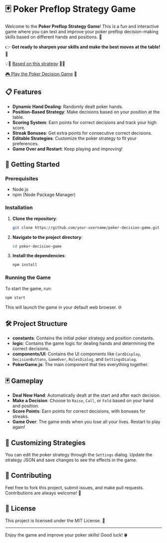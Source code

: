 # 🃏 Poker Preflop Strategy Game

Welcome to the **Poker Preflop Strategy Game**! This is a fun and interactive game where you can test and improve your poker preflop decision-making skills based on different hands and positions. 🎲

👉 **Get ready to sharpen your skills and make the best moves at the table!** 💪

💡🔗 [Based on this strategy](https://poker-coaching.s3.amazonaws.com/tools/preflop-charts/full-preflop-charts.pdf) 📄🌐

[🎮 Play the Poker Decision Game](https://poker-preflop-strategy.vercel.app/) 🚀

## 📋 Features

- **Dynamic Hand Dealing**: Randomly dealt poker hands.
- **Position-Based Strategy**: Make decisions based on your position at the table.
- **Scoring System**: Earn points for correct decisions and track your high score.
- **Streak Bonuses**: Get extra points for consecutive correct decisions.
- **Editable Strategies**: Customize the poker strategy to fit your preferences.
- **Game Over and Restart**: Keep playing and improving!

## 🚀 Getting Started

### Prerequisites

- Node.js
- npm (Node Package Manager)

### Installation

1. **Clone the repository**:
    ```bash
    git clone https://github.com/your-username/poker-decision-game.git
    ```
2. **Navigate to the project directory**:
    ```bash
    cd poker-decision-game
    ```
3. **Install the dependencies**:
    ```bash
    npm install
    ```

### Running the Game

To start the game, run:
```bash
npm start
```
This will launch the game in your default web browser. 🌐

## 🛠 Project Structure

- **constants**: Contains the initial poker strategy and position constants.
- **logic**: Contains the game logic for dealing hands and determining the correct decisions.
- **components/UI**: Contains the UI components like `CardDisplay`, `DecisionButtons`, `GameOver`, `RulesDialog`, and `SettingsDialog`.
- **PokerGame.js**: The main component that ties everything together.

## 🃏 Gameplay

- **Deal New Hand**: Automatically dealt at the start and after each decision.
- **Make a Decision**: Choose to `Raise`, `Call`, or `Fold` based on your hand and position.
- **Score Points**: Earn points for correct decisions, with bonuses for streaks.
- **Game Over**: The game ends when you lose all your lives. Restart to play again!

## 📝 Customizing Strategies

You can edit the poker strategy through the `Settings` dialog. Update the strategy JSON and save changes to see the effects in the game.

## 🤝 Contributing

Feel free to fork this project, submit issues, and make pull requests. Contributions are always welcome! 🎉

## 📜 License

This project is licensed under the MIT License. 📄

---

Enjoy the game and improve your poker skills! Good luck! 🍀
